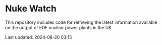 # Nuke Watch

This repository includes code for retrieving the latest information available on the output of EDF nuclear power plants in the UK.

Last updated: 2024-08-20 03:15